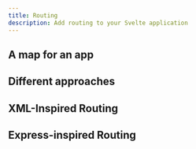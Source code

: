 ```yaml
---
title: Routing
description: Add routing to your Svelte application
---
```


## A map for an app

## Different approaches

## XML-Inspired Routing

## Express-inspired Routing
